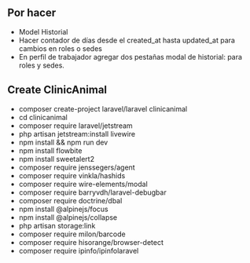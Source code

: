 ## Por hacer

- Model Historial 
- Hacer contador de días desde el created_at hasta updated_at para cambios en roles o sedes
- En perfil de trabajador agregar dos pestañas modal de historial: para roles y sedes. 

## Create ClinicAnimal

- composer create-project laravel/laravel clinicanimal
- cd clinicanimal
- composer require laravel/jetstream
- php artisan jetstream:install livewire
- npm install && npm run dev
- npm install flowbite
- npm install sweetalert2
- composer require jenssegers/agent
- composer require vinkla/hashids
- composer require wire-elements/modal
- composer require barryvdh/laravel-debugbar
- composer require doctrine/dbal
- npm install @alpinejs/focus
- npm install @alpinejs/collapse
- php artisan storage:link
- composer require milon/barcode
- composer require hisorange/browser-detect
- composer require ipinfo/ipinfolaravel